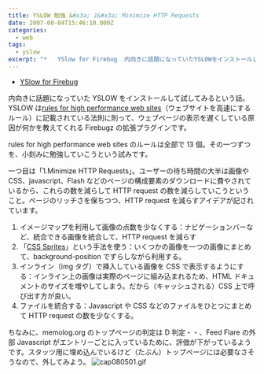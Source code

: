 ```yaml
---
title: YSLOW 勉強 &#x3a; 1&#x3a; Minimize HTTP Requests
date: 2007-08-04T15:46:10.000Z
categories:
  - web
tags:
  - yslow
excerpt: "*   YSlow for Firebug  内向きに話題になっていたYSLOWをインストールして試してみるという話。YSLOWはrules for high performance web sites（ウェブサイトを高速にするルール）に記載されている法則に則って、ウェブページの表示を遅くしている原因が何かを教えてくれるFirebugzの拡張プラグインです。"
---
```


- [YSlow for Firebug](http://developer.yahoo.com/yslow/)

内向きに話題になっていた YSLOW をインストールして試してみるという話。YSLOW は[rules for high performance web sites](http://developer.yahoo.com/performance/rules.html)（ウェブサイトを高速にするルール）に記載されている法則に則って、ウェブページの表示を遅くしている原因が何かを教えてくれる Firebugz の拡張プラグインです。

rules for high performance web sites のルールは全部で 13 個。その一つずつを、小刻みに勉強していこうという試みです。

一つ目は「1.Minimize HTTP Requests」。ユーザーの待ち時間の大半は画像や CSS、javascript、Flash などのページの構成要素のダウンロードに費やされているから、これらの数を減らして HTTP request の数を減らしていこうということ。ページのリッチさを保ちつつ、HTTP request を減らすアイデアが記されています。

1.  イメージマップを利用して画像の点数を少なくする：ナビゲーションバーなど、統合できる画像を統合して、HTTP request を減らす
2.  「[CSS Sprites](http://alistapart.com/articles/sprites)」という手法を使う：いくつかの画像を一つの画像にまとめて、background-position でずらしながら利用する。
3.  インライン（img タグ）で挿入している画像を CSS で表示するようにする：インライン上の画像は実際のページに組み込まれるため、HTML ドキュメントのサイズを増やしてしまう。だから（キャッシュされる）CSS 上で呼び出す方が良い。
4.  ファイルを統合する：Javascript や CSS などのファイルをひとつにまとめて HTTP request の数を少なくする。

ちなみに、memolog.org のトップページの判定は D 判定・・、Feed Flare の外部 Javascript がエントリーごとに入っているために、評価が下がっているようです。スタッツ用に埋め込んでいるけど（たぶん）トップページには必要なさそうなので、外してみよう。 ![cap080501.gif](/blog//assets/i/2007/08/cap080501.gif)
